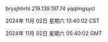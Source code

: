 brysjhhrhl 219.139.197.74 yqqlmgsycl

2024年 11月 02日 星期六 13:40:02 CST

2024年 11月 02日 星期六 05:40:02 GMT
